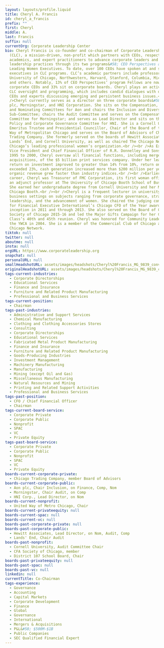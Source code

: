 ```yaml
---
layout: layouts/profile.liquid
title: Cheryl A. Francis
id: cheryl_a_francis
prefix: ""
first: Cheryl
middle: A.
last: Francis
suffix: null
currentOrg: Corporate Leadership Center
bio: Cheryl Francis is co-founder and co-chairman of Corporate Leadership Center
  (CLC), a mission-driven, non-profit which partners with CEOs, respected
  academics, and expert practitioners to advance corporate leaders and
  leadership practices through its two programs&#58; CEO Perspectives and
  Leading Women Executives. To date, over 100 CEOs have spoken at and sponsored
  executives in CLC programs. CLC’s academic partners include professors from
  University of Chicago, Northwestern, Harvard, Stanford, Columbia, Michigan,
  and others. Notably, 13% of CEO Perspectives’ program Fellows are now
  corporate CEOs and 33% sit on corporate boards. Cheryl plays an active role in
  CLC oversight and programming, which includes candid dialogues with dozens of
  CEOs and experts discussing emerging and persistent business issues.<br /><br
  />Cheryl currently serves as a director on three corporate boards&#58; Aon
  plc, Morningstar, and HNI Corporation. She sits on the Compensation, Finance
  and Nominating Committees for Aon and chairs the Inclusion and Diversity
  Sub-Committee; chairs the Audit Committee and serves on the Compensation
  Committee for Morningstar; and serves as Lead Director and sits on the Public
  Policy and Corporate Governance Committee for HNI. She is a Cornell University
  Emeritus Trustee and Presidential Councillor, Chair of the Board of the United
  Way of Metropolitan Chicago and serves on the Board of Advisors of Chicago
  Trading Company. She formerly served on the boards of Hewitt Associates,
  Lands’ End, and Cornell University, as well as chaired The Chicago Network,
  Chicago’s leading professional women’s organization.<br /><br />As Executive
  Vice President and Chief Financial Officer of R.R. Donnelley and Sons Co. from
  1995 to 2000, Cheryl oversaw all financial functions, including mergers and
  acquisitions, of the $5 billion print services company. Under her leadership,
  return on investment improved to greater than 14% from 10%, return on equity
  exceeded 23%, cash generation increased more than $200 million per year, and
  organic revenue grew faster than industry indices.<br /><br />Earlier in her
  career, Cheryl was Treasurer of FMC Corporation, its first woman officer, and
  an adjunct professor at The University of Chicago Booth School of Business.
  She earned her undergraduate degree from Cornell University and her MBA from
  Chicago Booth.<br /><br />Cheryl is a frequent lecturer in university and
  business settings on subjects ranging from corporate governance, strategy and
  leadership, and the advancement of women. She chaired the judging committee
  for Financial Executive International’s Chicago CFO of the Year award from its
  inception in 2011 and through 2013. She also served on the Board of CFA
  Society of Chicago 2015-16 and led the Major Gifts Campaign for her Cornell
  Class’s 40th and 45th reunion. Cheryl was honored for Community Leadership by
  the YWCA in 2004. She is a member of the Commercial Club of Chicago and The
  Chicago Network.
tiktok: null
twitter: null
aboutme: null
insta: null
orgURL: https://www.corporateleadership.org
snapchat: null
personalURL: null
smallHeadshotURL: assets/images/headshots/Cheryl%20Francis_MG_9839_converted_scaled.avif
originalHeadshotURL: assets/images/headshots/Cheryl%20Francis_MG_9839_converted_scaled.avif
tags-current-industries:
  - Corporate Directorships
  - Educational Services
  - Finance and Insurance
  - Furniture and Related Product Manufacturing
  - Professional and Business Services
tags-current-position:
  - Chairman
tags-past-industries:
  - Administrative and Support Services
  - Chemical Manufacturing
  - Clothing and Clothing Accessories Stores
  - Consulting
  - Corporate Directorships
  - Educational Services
  - Fabricated Metal Product Manufacturing
  - Finance and Insurance
  - Furniture and Related Product Manufacturing
  - Goods-Producing Industries
  - Investment Management
  - Machinery Manufacturing
  - Manufacturing
  - Mining (except Oil and Gas)
  - Miscellaneous Manufacturing
  - Natural Resources and Mining
  - Printing and Related Support Activities
  - Professional and Business Services
tags-past-position:
  - CFO / Chief Financial Officer
  - Chairman
tags-current-board-service:
  - Corporate Private
  - Corporate Public
  - Nonprofit
  - SPAC
  - VC
  - Private Equity
tags-past-board-service:
  - Corporate Private
  - Corporate Public
  - Nonprofit
  - SPAC
  - VC
  - Private Equity
boards-current-corporate-private:
  - Chicago Trading Company, member Board of Advisors
boards-current-corporate-public:
  - Aon plc, Chair Inclusion, on Finance, Comp, Nom
  - Morningstar, Chair Audit, on Comp
  - HNI Corp., Lead Director, on Nom
boards-current-nonprofit:
  - United Way of Metro Chicago, Chair
boards-current-privateequity: null
boards-current-spac: null
boards-current-vc: null
boards-past-corporate-private: null
boards-past-corporate-public:
  - Hewitt Associates, Lead Director, on Nom, Audit, Comp
  - Lands' End, Chair Audit
boards-past-nonprofit:
  - Cornell University, Audit Committee Chair
  - CFA Society of Chicago, member
  - District 107 School Board, Chair
boards-past-privateequity: null
boards-past-spac: null
boards-past-vc: null
linkedin: null
currentTitle: Co-Chairman
tags-experience:
  - Governance
  - Accounting
  - Capital Markets
  - Corporate Development
  - Finance
  - Global
  - Governance
  - International
  - Mergers & Acquisitions
  - P&L&#58; $500M-$1B
  - Public Companies
  - SEC Qualified Financial Expert
---
```

